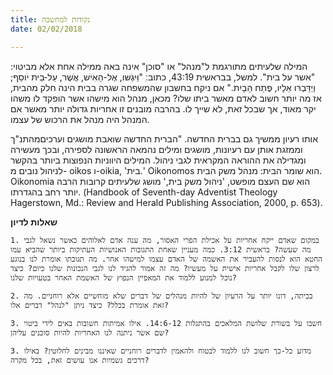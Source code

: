 ```yaml
---
title: נקודות למחשבה
date: 02/02/2018

---
```


המילה שלעיתים מתורגמת ל"מנהל" או "סוכן" אינה באה ממילה אחת אלא מביטוי: "אשר על בית". למשל, בבראשית 43:19, כתוב:ִ "וַּיּגְׁשּו, אֶל-הָאִיׁש, אֲׁשֶר, עַל-ּבֵית יֹוסֵף; וַיְדַּבְרּו אֵלָיו, ּפֶתַח הַּבָיִת." אם ניקח בחשבון שהמשפחה שגרה בבית הינה חלק מהבית, אז מה יותר חשוב לאדם מאשר ביתו שלו? מכאן, מנהל הוא מישהו אשר הופקד לו משהו יקר מאוד, אך שבכל זאת, לא שייך לו. בהרבה מובנים זו אחריות גדולה יותר מאשר אם המנהל היה מנהל את הרכוש של עצמו.

אותו רעיון ממשיך גם בברית החדשה. "הברית החדשה שואבת מושגים וערכיםמהתנ"ך וממזגת אותן עם רעיונות, מושגים ומילים נהמאה הראשונה לספירה, ובכך מעשירה ומגדילה את ההוראה המקראית לגבי ניהול. המילים היווניות הנפוצות ביותר בהקשר לניהול נובים מ- oikos ו-oikia, 'בית.' Oikonomos הוא שומר הבית: מנהל משק הבית. Oikonomia הוא שם העצם מופשט, 'ניהול משק בית,' מושג שלעיתים קרובות הרבה יותר רחב בהגדרתו. (Handbook of Seventh-day Adventist Theology Hagerstown, Md.: Review and Herald Publishing Association, 2000, p. 653).

**שאלות לדיון**

`1. במקום שאדם ייקח אחריות על אכילת הפרי האסור, מה ענה אדם לאלוהים כאשר נשאל לגבי מה שעשה? בראשית 3:12. כמה מעניין שאחת התגובות האנושיות העתיקות ביותר שהביא עמו החטא הוא לנסות להעביר את האשמה של האדם עצמו למישהו אחר. מה תגובתו אומרת לנו בנוגע לרצון שלו לקבל אחריות אישית על מעשיו? מה זה אמור להגיד לנו לגבי הנכונות שלנו כיום? כיצד נוכל למנוע ללמוד את המאפיין הנפוץ של האשמת האחר בטעויות שלנו?`

`2. בכיתה, דונו יותר על הרעיון של להיות מנהלים של דברים שלא מוחשיים אלא רוחניים. מה זאת אומרת בכלל? כיצד ניתן "לנהל" דברים אלו?`

`3. חשבו על בשורת שלושת המלאכים בהתגלות 14:6-12. אילו אמיתות חשובות באים לידי ביטוי שם אשר ניתנה לנו האחריות להיות סוכנים עליהן? `

`3. מדוע כל-כך חשוב לנו ללמוד לבטוח ולהאמין לדברים רוחניים שאיננו מבינים לחלוטין? באילו דרכים גשמיות אנו עושים זאת, בכל מקרה?`